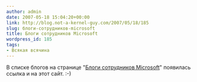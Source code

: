 ```yaml
---
author: admin
date: 2007-05-18 15:04:20+00:00
link: http://blog.not-a-kernel-guy.com/2007/05/18/185
slug: блоги-сотрудников-microsoft
title: Блоги сотрудников Microsoft
wordpress_id: 185
tags:
- Всякая всячина
---
```


В списке блогов на странице "[Блоги сотрудников Microsoft](http://www.microsoft.com/rus/technet/blogs/portalhome.mspx)" появилась ссылка и на этот сайт. :-)
